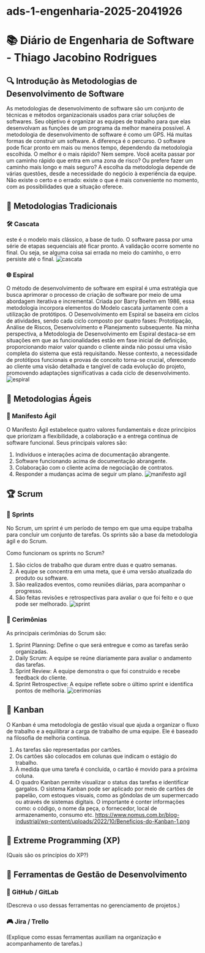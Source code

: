 # ads-1-engenharia-2025-2041926
# 📚 Diário de Engenharia de Software - Thiago Jacobino Rodrigues

## 🔍 Introdução às Metodologias de Desenvolvimento de Software  
As metodologias de desenvolvimento de software são um conjunto de técnicas e métodos organizacionais usados para criar soluções de softwares. Seu objetivo é organizar as equipes de trabalho para que elas desenvolvam as funções de um programa da melhor maneira possível. A metodologia de desenvolvimento de software é como um GPS. Há muitas formas de construir um software. A diferença é o percurso. O software pode ficar pronto em mais ou menos tempo, dependendo da metodologia escolhida. O melhor é o mais rápido? Nem sempre. Você aceita passar por um caminho rápido que entra em uma zona de risco? Ou prefere fazer um caminho mais longo e mais seguro?
A escolha da metodologia depende de várias questões, desde a necessidade do negócio à experiência da equipe. Não existe o certo e o errado: existe o que é mais conveniente no momento, com as possibilidades que a situação oferece.

## 📖 Metodologias Tradicionais  
### 🛠️ Cascata  
este é o modelo mais clássico, a base de tudo. O software passa por uma série de etapas sequenciais até ficar pronto. A validação ocorre somente no final. Ou seja, se alguma coisa sai errada no meio do caminho, o erro persiste até o final.
![cascata](https://github.com/user-attachments/assets/afd952f2-c33d-4264-a8a7-b83b0a750f61)

### 🌐 Espiral  
O método de desenvolvimento de software em espiral é uma estratégia que busca aprimorar o processo de criação de software por meio de uma abordagem iterativa e incremental. Criada por Barry Boehm em 1986, essa metodologia incorpora elementos do Modelo cascata juntamente com a utilização de protótipos. O Desenvolvimento em Espiral se baseira em ciclos de atividades, sendo cada ciclo composto por quatro fases: Prototipação, Análise de Riscos, Desenvolvimento e Planejamento subsequente.
Na minha perspectiva, a Metodologia de Desenvolvimento em Espiral destaca-se em situações em que as funcionalidades estão em fase inicial de definição, proporcionando maior valor quando o cliente ainda não possui uma visão completa do sistema que está requisitando. Nesse contexto, a necessidade de protótipos funcionais e provas de conceito torna-se crucial, oferecendo ao cliente uma visão detalhada e tangível de cada evolução do projeto, promovendo adaptações significativas a cada ciclo de desenvolvimento.
![espiral](https://github.com/user-attachments/assets/b487b814-eacd-443d-981c-03bbf9df0cdb)


## 💪 Metodologias Ágeis  
### 📖 Manifesto Ágil  
O Manifesto Ágil estabelece quatro valores fundamentais e doze princípios que priorizam a flexibilidade, a colaboração e a entrega contínua de software funcional. Seus principais valores são:
1. Indivíduos e interações acima de documentação abrangente.
2. Software funcionando acima de documentação abrangente.
3. Colaboração com o cliente acima de negociação de contratos.
4. Responder a mudanças acima de seguir um plano.
![manifesto agil](https://github.com/user-attachments/assets/5c685009-2003-43cd-b1fd-51c0d8e97423)

## 🏆 Scrum  
### 📅 Sprints  
No Scrum, um sprint é um período de tempo em que uma equipe trabalha para concluir um conjunto de tarefas. Os sprints são a base da metodologia ágil e do Scrum.

Como funcionam os sprints no Scrum?
1. São ciclos de trabalho que duram entre duas e quatro semanas.
2. A equipe se concentra em uma meta, que é uma versão atualizada do produto ou software.
3. São realizados eventos, como reuniões diárias, para acompanhar o progresso.
4. São feitas revisões e retrospectivas para avaliar o que foi feito e o que pode ser melhorado.
![sprint](https://github.com/user-attachments/assets/85dec7d4-c972-4081-99cc-34e9e2c5f7ba)

### 💬 Cerimônias  
As principais cerimônias do Scrum são:

1. Sprint Planning: Define o que será entregue e como as tarefas serão organizadas.
2. Daily Scrum: A equipe se reúne diariamente para avaliar o andamento das tarefas.
3. Sprint Review: A equipe demonstra o que foi construído e recebe feedback do cliente.
4. Sprint Retrospective: A equipe reflete sobre o último sprint e identifica pontos de melhoria.
![cerimonias](https://github.com/user-attachments/assets/56ea99b2-743b-4d9c-8b88-5ee2e218d81f)

## 🎯 Kanban  
O Kanban é uma metodologia de gestão visual que ajuda a organizar o fluxo de trabalho e a equilibrar a carga de trabalho de uma equipe. Ele é baseado na filosofia de melhoria contínua.
1. As tarefas são representadas por cartões.
2. Os cartões são colocados em colunas que indicam o estágio do trabalho.
3. À medida que uma tarefa é concluída, o cartão é movido para a próxima coluna.
4. O quadro Kanban permite visualizar o status das tarefas e identificar gargalos.
O sistema Kanban pode ser aplicado por meio de cartões de papelão, com estoques visuais, como as gôndolas de um supermercado ou através de sistemas digitais. O importante é conter informações como: o código, o nome da peça, o fornecedor, local de armazenamento, consumo etc.
https://www.nomus.com.br/blog-industrial/wp-content/uploads/2022/10/Beneficios-do-Kanban-1.png
## 🚀 Extreme Programming (XP)  
(Quais são os princípios do XP?)

## 🔧 Ferramentas de Gestão de Desenvolvimento  
### 💪 GitHub / GitLab  
(Descreva o uso dessas ferramentas no gerenciamento de projetos.)

### 🎮 Jira / Trello  
(Explique como essas ferramentas auxiliam na organização e acompanhamento de tarefas.)
